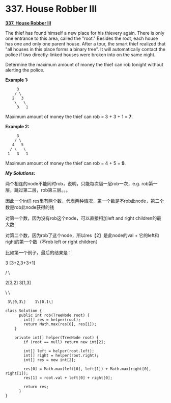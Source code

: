 # 337. House Robber III

 [**337. House Robber III**](https://leetcode.com/problems/house-robber-iii/description/)

The thief has found himself a new place for his thievery again. There is only one entrance to this area, called the "root." Besides the root, each house has one and only one parent house. After a tour, the smart thief realized that "all houses in this place forms a binary tree". It will automatically contact the police if two directly-linked houses were broken into on the same night.

Determine the maximum amount of money the thief can rob tonight without alerting the police.

**Example 1:**

```text
     3
    / \
   2   3
    \   \ 
     3   1
```

Maximum amount of money the thief can rob = 3 + 3 + 1 = **7**.

**Example 2:**

```text
     3
    / \
   4   5
  / \   \ 
 1   3   1
```

Maximum amount of money the thief can rob = 4 + 5 = **9**.

_**My Solutions:**_

两个相连的node不能同时rob，说明，只能每次隔一层rob一次，e.g. rob第一层，跳过第二层，rob第三层。。。

因此一个int\[\] res里有两个数，代表两种情况，第一个数是不rob此node，第二个数是rob此node获得的钱

对第一个数，因为没有rob这个node，可以直接相加left and right children的最大数

对第二个数，因为rob了这个node，所以res【2】是此node的val + 它的left和right的第一个数（不rob left or right children）

比如第一个例子，最后的结果是：

   3 \[3+2,3+3+1\]

  /       \

2\[3,2\]    3\[1,3\]

   \           \

     3\[0,3\]    1\[0,1\]

```text
class Solution {  
      public int rob(TreeNode root) {
        int[] res = helper(root);
        return Math.max(res[0], res[1]);
    }
    
    private int[] helper(TreeNode root) {
        if (root == null) return new int[2];
        
        int[] left = helper(root.left);
        int[] right = helper(root.right);
        int[] res = new int[2];
        
        res[0] = Math.max(left[0], left[1]) + Math.max(right[0], right[1]);
        res[1] = root.val + left[0] + right[0];
        
        return res;
      }
}
```






